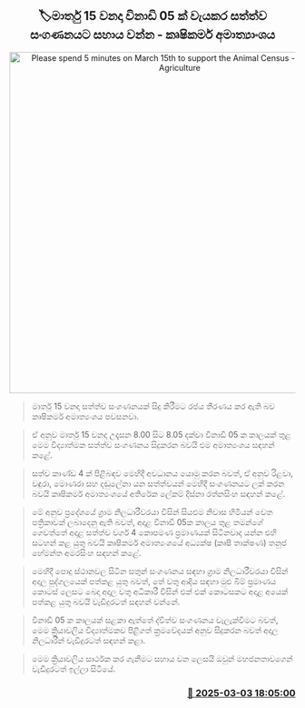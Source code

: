 <p align='center'><b><h2 align='center' title='Please spend 5 minutes on March 15th to support the Animal Census - Ministry of Agriculture'>🏷මාර්තු 15 වනදා විනාඩි 05 ක් වැයකර සත්ත්ව සංගණනයට සහාය වන්න - කෘෂිකර්ම අමාත්‍යාංශ​ය</h2></b></p>
<p align='center'><img src='https://helakuru.sgp1.cdn.digitaloceanspaces.com/esana/images/lib/rilava-nn-archived.jpg' width='600' alt='Please spend 5 minutes on March 15th to support the Animal Census - Ministry of Agriculture'></p>

> මාර්තු 15 වනදා සත්ත්ව සංගණනයක් සිදු කිරීමට රජය තීරණය කර ඇති බව කෘෂිකර්ම අමාත්‍යංශය පවසනවා.

> ඒ අනුව මාර්තු 15 වනදා උදෑසන 8.00 සිට 8.05 දක්වා විනාඩි 05 ක කාලයක් තුළ මෙම විද්‍යාත්මක සත්ත්ව සංගණනය සිදුකරන බවයි එම අමාත්‍යංශය සඳහන් කළේ.

> සත්ව කාණ්ඩ 4 ක් පිළිබඳව මෙහිදී අවධානය යොමු කරන බවත්, ඒ අනුව රිළවා, වඳුරා, මොණරා සහ දඬුලේනා යන සත්ත්වයන් මෙහිදී සංගණනයට ලක් කරන බවයි කෘෂිකර්ම අමාත්‍යංශයේ අතිරේක ලේකම් දිස්නා රත්නසිංහ සඳහන් කළේ.

> මේ අනු​​ව ප්‍රදේශ​යේ ග්‍රාම නිලධාරීවරයා විසින් සියළුම නිවාස හිමියන් වෙ​ත පත්‍රිකාවක් ලබාදෙනු ඇති බවත්, අදාළ විනාඩි 05ක කාලය තුළ තමන්ගේ ගෙවත්තේ අදාළ සත්ත්ව වර්ග 4 කොපමණ ප්‍රමාණයක් සිටිනවාද යන්න එහි සටහන් කළ යුතු බවයි කෘෂිකර්ම අමාත්‍යංශයේ අධ්‍යක්ෂ (කෘෂි තාක්ෂණ) තනුජ හේමන්ත අමරසිංහ සඳහන් කළේ.

> මෙහිදී පොදු ස්ථානවල සිටින සතුන් සංගණනය සඳහා ග්‍රාම නිලධාරීවරයා විසින් අදාල පුද්ගලයෙක් පත්කළ යුතු බවත්, තේ වතු ආදිය සඳහා මුළු බිම් ප්‍රමාණය කොටස් ලෙසට බෙදා අදාල වතු අධිකාරී විසින් එක් එක් කොටසකට අදාළ අයෙක් පත්කළ යුතු බවයි වැඩිදුරටත් සඳහන් වන්නේ. 

> විනාඩි 05 ක කාලයක් සළකා ඇත්තේ ද්විත්ව සංගණනය වැලැක්වීමට බවත්, මෙම ක්‍රියාවලිය විද්‍යාත්මකව පිළිගත් ක්‍රමවේදයක් අනුව සිදුකරන බවත් අදාල නිලධාරීන් වැඩිදුරටත් සඳහන් කළා.

> මෙම ක්‍රියාවලිය සාර්ථක කර ගැනීමට සහාය වන ලෙසයි ඔවුන් මහජනතාවගෙන් වැඩිදුරටත් ඉල්ලා සිටියේ. 



<h3 align='right'><a href='https://www.helakuru.lk/esana/p/107976/'>📅 2025-03-03 18:05:00</a></h3>
